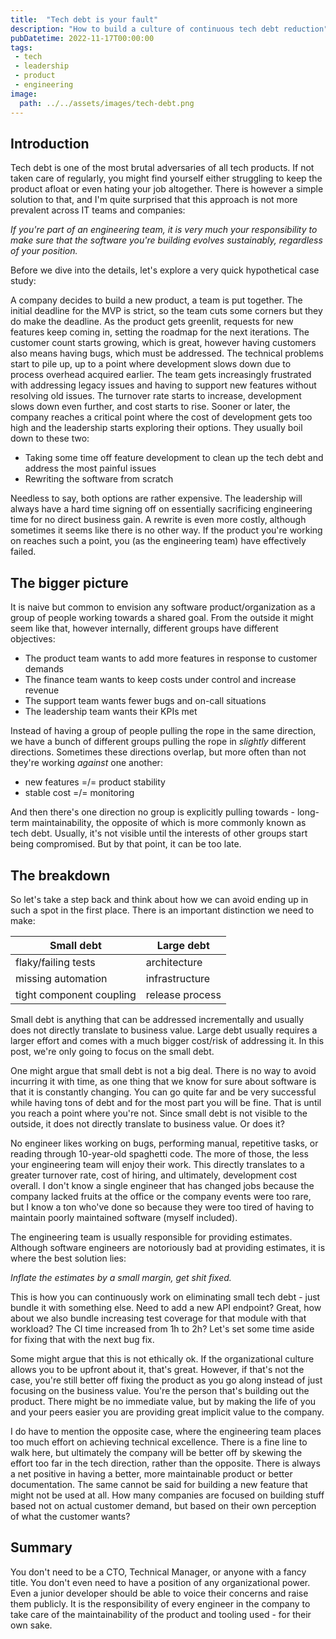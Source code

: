 ```yaml
---
title:  "Tech debt is your fault"
description: "How to build a culture of continuous tech debt reduction"
pubDatetime: 2022-11-17T00:00:00
tags:
 - tech 
 - leadership
 - product
 - engineering
image:
  path: ../../assets/images/tech-debt.png
---
```


## Introduction

Tech debt is one of the most brutal adversaries of all tech products. If not taken care of regularly, you might find yourself either struggling to keep the product afloat or even hating your job altogether. There is however a simple solution to that, and I'm quite surprised that this approach is not more prevalent across IT teams and companies:

*If you're part of an engineering team, it is very much your responsibility to make sure that the software you're building evolves sustainably, regardless of your position.*

Before we dive into the details, let's explore a very quick hypothetical case study:

A company decides to build a new product, a team is put together. The initial deadline for the MVP is strict, so the team cuts some corners but they do make the deadline. As the product gets greenlit, requests for new features keep coming in, setting the roadmap for the next iterations. The customer count starts growing, which is great, however having customers also means having bugs, which must be addressed. The technical problems start to pile up, up to a point where development slows down due to process overhead acquired earlier. The team gets increasingly frustrated with addressing legacy issues and having to support new features without resolving old issues. The turnover rate starts to increase, development slows down even further, and cost starts to rise. Sooner or later, the company reaches a critical point where the cost of development gets too high and the leadership starts exploring their options. They usually boil down to these two:

- Taking some time off feature development to clean up the tech debt and address the most painful issues
- Rewriting the software from scratch

Needless to say, both options are rather expensive. The leadership will always have a hard time signing off on essentially sacrificing engineering time for no direct business gain. A rewrite is even more costly, although sometimes it seems like there is no other way. If the product you're working on reaches such a point, you (as the engineering team) have effectively failed.

## The bigger picture

It is naive but common to envision any software product/organization as a group of people working towards a shared goal. From the outside it might seem like that, however internally, different groups have different objectives:

- The product team wants to add more features in response to customer demands
- The finance team wants to keep costs under control and increase revenue
- The support team wants fewer bugs and on-call situations
- The leadership team wants their KPIs met

Instead of having a group of people pulling the rope in the same direction, we have a bunch of different groups pulling the rope in *slightly* different directions. Sometimes these directions overlap, but more often than not they're working *against* one another:

- new features =/= product stability
- stable cost =/= monitoring

And then there's one direction no group is explicitly pulling towards - long-term maintainability, the opposite of which is more commonly known as tech debt. Usually, it's not visible until the interests of other groups start being compromised. But by that point, it can be too late.

## The breakdown

So let's take a step back and think about how we can avoid ending up in such a spot in the first place. There is an important distinction we need to make:

| Small debt               | Large debt      |
|--------------------------|-----------------|
| flaky/failing tests      | architecture    |
| missing automation       | infrastructure  |
| tight component coupling | release process |

Small debt is anything that can be addressed incrementally and usually does not directly translate to business value. Large debt usually requires a larger effort and comes with a much bigger cost/risk of addressing it. In this post, we're only going to focus on the small debt.

One might argue that small debt is not a big deal. There is no way to avoid incurring it with time, as one thing that we know for sure about software is that it is constantly changing. You can go quite far and be very successful while having tons of debt and for the most part you will be fine. That is until you reach a point where you're not. Since small debt is not visible to the outside, it does not directly translate to business value. Or does it?

No engineer likes working on bugs, performing manual, repetitive tasks, or reading through 10-year-old spaghetti code. The more of those, the less your engineering team will enjoy their work. This directly translates to a greater turnover rate, cost of hiring, and ultimately, development cost overall. I don't know a single engineer that has changed jobs because the company lacked fruits at the office or the company events were too rare, but I know a ton who've done so because they were too tired of having to maintain poorly maintained software (myself included).

The engineering team is usually responsible for providing estimates. Although software engineers are notoriously bad at providing estimates, it is where the best solution lies:

*Inflate the estimates by a small margin, get shit fixed.*

This is how you can continuously work on eliminating small tech debt - just bundle it with something else. Need to add a new API endpoint? Great, how about we also bundle increasing test coverage for that module with that workload? The CI time increased from 1h to 2h? Let's set some time aside for fixing that with the next bug fix.

Some might argue that this is not ethically ok. If the organizational culture allows you to be upfront about it, that's great. However, if that's not the case, you're still better off fixing the product as you go along instead of just focusing on the business value. You're the person that's building out the product. There might be no immediate value, but by making the life of you and your peers easier you are providing great implicit value to the company.

I do have to mention the opposite case, where the engineering team places too much effort on achieving technical excellence. There is a fine line to walk here, but ultimately the company will be better off by skewing the effort too far in the tech direction, rather than the opposite. There is always a net positive in having a better, more maintainable product or better documentation. The same cannot be said for building a new feature that might not be used at all. How many companies are focused on building stuff based not on actual customer demand, but based on their own perception of what the customer wants?

## Summary

You don't need to be a CTO, Technical Manager, or anyone with a fancy title. You don't even need to have a position of any organizational power. Even a junior developer should be able to voice their concerns and raise them publicly. It is the responsibility of every engineer in the company to take care of the maintainability of the product and tooling used - for their own sake.

